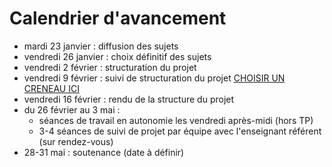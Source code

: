# Calendrier d'avancement

- mardi 23 janvier : diffusion des sujets
- vendredi 26 janvier : choix définitif des sujets
- vendredi 2 février : structuration du projet
- vendredi 9 février : suivi de structuration du projet [CHOISIR UN CRENEAU ICI](https://mensuel.framapad.org/p/suivi_structure_projet-a5uf?lang=fr)
- vendredi 16 février : rendu de la structure du projet
- du 26 février au 3 mai : 
	- séances de travail en autonomie les vendredi après-midi (hors TP)
	- 3-4 séances de suivi de projet par équipe avec l'enseignant référent (sur rendez-vous)
- 28-31 mai : soutenance (date à définir)